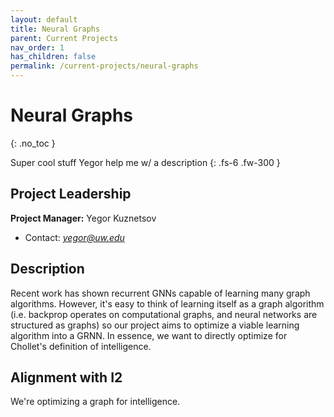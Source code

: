 ```yaml
---
layout: default
title: Neural Graphs
parent: Current Projects
nav_order: 1
has_children: false
permalink: /current-projects/neural-graphs
---
```


# Neural Graphs
{: .no_toc }

Super cool stuff Yegor help me w/ a description
{: .fs-6 .fw-300 }

## Project Leadership
**Project Manager:** Yegor Kuznetsov
- Contact: *yegor@uw.edu*

## Description
Recent work has shown recurrent GNNs capable of learning many graph algorithms. However, it's easy to think of learning itself as a graph algorithm (i.e. backprop operates on computational graphs, and neural networks are structured as graphs) so our project aims to optimize a viable learning algorithm into a GRNN. In essence, we want to directly optimize for Chollet's definition of intelligence.

## Alignment with I2
We're optimizing a graph for intelligence.